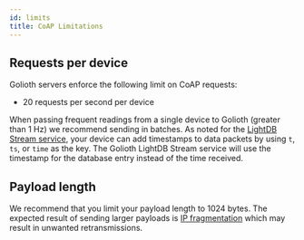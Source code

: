 ```yaml
---
id: limits
title: CoAP Limitations
---
```


## Requests per device

Golioth servers enforce the following limit on CoAP requests:

* 20 requests per second per device

When passing frequent readings from a single device to Golioth (greater than 1
Hz) we recommend sending in batches. As noted for the [LightDB Stream
service](/data-routing/application-services/lightdb-stream/sending-data), your device
can add timestamps to data packets by using `t`, `ts`, or `time` as the key. The
Golioth LightDB Stream service will use the timestamp for the database entry
instead of the time received.

## Payload length

We recommend that you limit your payload length to 1024 bytes. The
expected result of sending larger payloads is [IP
fragmentation](https://en.wikipedia.org/wiki/IP_fragmentation) which may result
in unwanted retransmissions.
